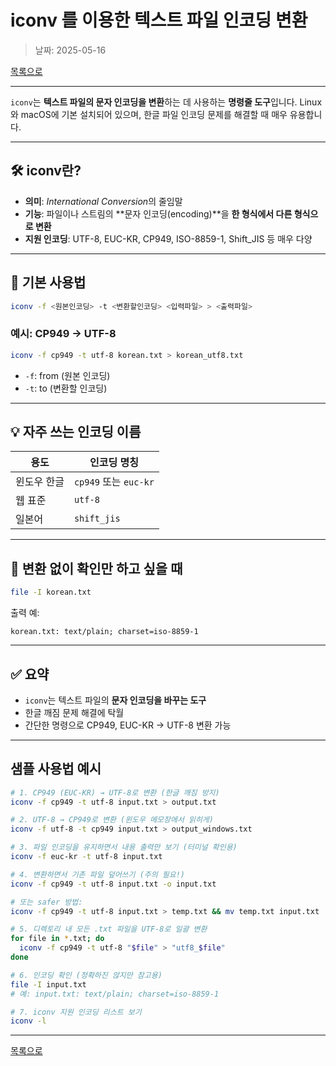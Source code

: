# iconv 를 이용한 텍스트 파일 인코딩 변환

> 날짜: 2025-05-16

[목록으로](https://shiwoo-park.github.io/blog)

---

`iconv`는 **텍스트 파일의 문자 인코딩을 변환**하는 데 사용하는 **명령줄 도구**입니다. Linux와 macOS에 기본 설치되어 있으며, 한글 파일 인코딩 문제를 해결할 때 매우 유용합니다.

---

## 🛠️ iconv란?

* **의미**: *International Conversion*의 줄임말
* **기능**: 파일이나 스트림의 \*\*문자 인코딩(encoding)\*\*을 **한 형식에서 다른 형식으로 변환**
* **지원 인코딩**: UTF-8, EUC-KR, CP949, ISO-8859-1, Shift\_JIS 등 매우 다양

---

## 📌 기본 사용법

```bash
iconv -f <원본인코딩> -t <변환할인코딩> <입력파일> > <출력파일>
```

### 예시: CP949 → UTF-8

```bash
iconv -f cp949 -t utf-8 korean.txt > korean_utf8.txt
```

* `-f`: from (원본 인코딩)
* `-t`: to (변환할 인코딩)

---

## 💡 자주 쓰는 인코딩 이름

| 용도     | 인코딩 명칭              |
| ------ | ------------------- |
| 윈도우 한글 | `cp949` 또는 `euc-kr` |
| 웹 표준   | `utf-8`             |
| 일본어    | `shift_jis`         |

---

## 📎 변환 없이 확인만 하고 싶을 때

```bash
file -I korean.txt
```

출력 예:

```
korean.txt: text/plain; charset=iso-8859-1
```

---

## ✅ 요약

* `iconv`는 텍스트 파일의 **문자 인코딩을 바꾸는 도구**
* 한글 깨짐 문제 해결에 탁월
* 간단한 명령으로 CP949, EUC-KR → UTF-8 변환 가능

---

## 샘플 사용법 예시

```bash
# 1. CP949 (EUC-KR) → UTF-8로 변환 (한글 깨짐 방지)
iconv -f cp949 -t utf-8 input.txt > output.txt

# 2. UTF-8 → CP949로 변환 (윈도우 메모장에서 읽히게)
iconv -f utf-8 -t cp949 input.txt > output_windows.txt

# 3. 파일 인코딩을 유지하면서 내용 출력만 보기 (터미널 확인용)
iconv -f euc-kr -t utf-8 input.txt

# 4. 변환하면서 기존 파일 덮어쓰기 (주의 필요!)
iconv -f cp949 -t utf-8 input.txt -o input.txt

# 또는 safer 방법:
iconv -f cp949 -t utf-8 input.txt > temp.txt && mv temp.txt input.txt

# 5. 디렉토리 내 모든 .txt 파일을 UTF-8로 일괄 변환
for file in *.txt; do
  iconv -f cp949 -t utf-8 "$file" > "utf8_$file"
done

# 6. 인코딩 확인 (정확하진 않지만 참고용)
file -I input.txt
# 예: input.txt: text/plain; charset=iso-8859-1

# 7. iconv 지원 인코딩 리스트 보기
iconv -l
```

---

[목록으로](https://shiwoo-park.github.io/blog)
